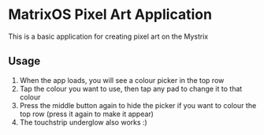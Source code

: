 # MatrixOS Pixel Art Application

This is a basic application for creating pixel art on the Mystrix

## Usage
1. When the app loads, you will see a colour picker in the top row
2. Tap the colour you want to use, then tap any pad to change it to that colour
3. Press the middle button again to hide the picker if you want to colour the top row (press it again to make it appear)
4. The touchstrip underglow also works :)

